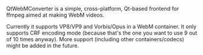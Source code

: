 QtWebMConverter is a simple, cross-platform, Qt-based frontend for ffmpeg aimed at making WebM videos.

Currently it supports VP8/VP9 and Vorbis/Opus in a WebM container. It only supports CRF encoding mode (because that's the one you want to use 9 out of 10 times anyway). More support (including other containers/codecs) might be added in the future.
